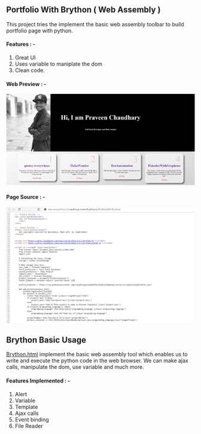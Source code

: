 ## Portfolio With Brython ( Web Assembly )
This project tries the implement the basic web assembly toolbar to build portfolio page with python.

#### Features : -
1. Great UI
2. Uses variable to maniplate the dom
3. Clean code.

#### Web Preview : -
<img src="brython.JPG">

#### Page Source : - 
<img src='brython_source.JPG'>


## Brython Basic Usage
[Brython.html](brython.html) implement the basic web assembly tool which enables us to write and execute the python code in the web browser. We can make ajax calls, manipulate the dom, use variable and much more.

#### Features Implemented : -
1. Alert
2. Variable
3. Template
4. Ajax calls
5. Event binding
6. File Reader